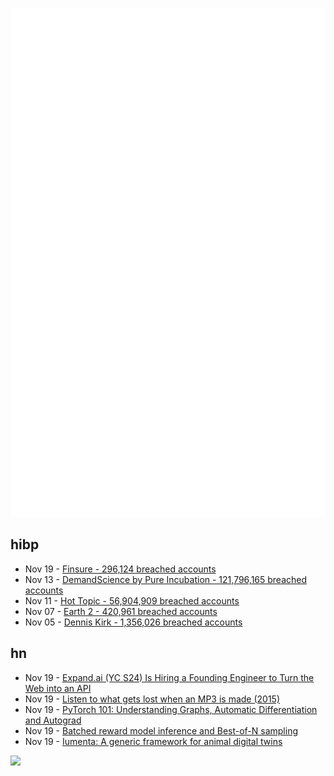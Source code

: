 ![Metrics](https://raw.githubusercontent.com/phixion/phixion/master/metrics.svg)

## hibp

<!--
for https://github.com/phixion/phixion/blob/main/.github/workflows/feeds.yml
-->
<!--START_SECTION:haveibeenpwnd-->
- Nov 19 - [Finsure - 296,124 breached accounts](https://haveibeenpwned.com/PwnedWebsites#Finsure)
- Nov 13 - [DemandScience by Pure Incubation - 121,796,165 breached accounts](https://haveibeenpwned.com/PwnedWebsites#DemandScience)
- Nov 11 - [Hot Topic - 56,904,909 breached accounts](https://haveibeenpwned.com/PwnedWebsites#HotTopic)
- Nov 07 - [Earth 2 - 420,961 breached accounts](https://haveibeenpwned.com/PwnedWebsites#Earth2)
- Nov 05 - [Dennis Kirk - 1,356,026 breached accounts](https://haveibeenpwned.com/PwnedWebsites#DennisKirk)
<!--END_SECTION:haveibeenpwnd-->

## hn

<!--
for https://github.com/phixion/phixion/blob/main/.github/workflows/feeds.yml
-->
<!--START_SECTION:hn-->
- Nov 19 - [Expand.ai (YC S24) Is Hiring a Founding Engineer to Turn the Web into an API](https://news.ycombinator.com/item?id=42182503)
- Nov 19 - [Listen to what gets lost when an MP3 is made (2015)](https://www.vox.com/2015/3/4/8147377/mp3-compressed-ghosts)
- Nov 19 - [PyTorch 101: Understanding Graphs, Automatic Differentiation and Autograd](https://www.digitalocean.com/community/tutorials/pytorch-101-understanding-graphs-and-automatic-differentiation)
- Nov 19 - [Batched reward model inference and Best-of-N sampling](https://raw.sh/posts/easy_reward_model_inference)
- Nov 19 - [Iumenta: A generic framework for animal digital twins](https://arxiv.org/abs/2411.10466)
<!--END_SECTION:hn-->

<!--
for https://yhype.me
-->
![](https://hit.yhype.me/github/profile?user_id=13013670)
